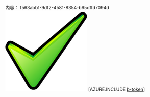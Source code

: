 内容︰ f563abb1-9df2-4581-8354-b95dffd7094d![图像](c41a9616-da1d-4a08-9413-b2e140e474b0.png)
[AZURE.INCLUDE [b-token](510b2d03-66cc-4ffe-923d-19cb487b9e3b.md)]
